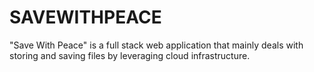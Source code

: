 # SAVEWITHPEACE
"Save With Peace" is a full stack web application that mainly deals with storing and saving files by leveraging cloud infrastructure.
